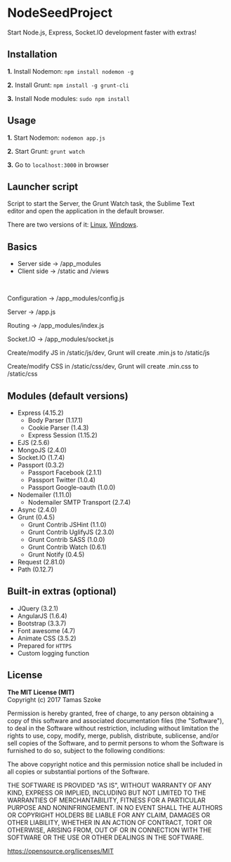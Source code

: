 # NodeSeedProject

Start Node.js, Express, Socket.IO development faster with extras!

## Installation

<p><b>1.</b> Install Nodemon: <code>npm install nodemon -g</code></p>
<p><b>2.</b> Install Grunt: <code>npm install -g grunt-cli</code></p>
<p><b>3.</b> Install Node modules: <code>sudo npm install</code></p>

## Usage

<p><b>1.</b> Start Nodemon: <code>nodemon app.js</code></p>
<p><b>2.</b> Start Grunt: <code>grunt watch</code></p>
<p><b>3.</b> Go to <code>localhost:3000</code> in browser</p>

## Launcher script

<p>Script to start the Server, the Grunt Watch task, the Sublime Text<br/>editor and open the application in the default browser.</p>
<p>There are two versions of it: <a href="https://gist.github.com/tamasszoke/0293f7bff15e253dce15e84c259df8ff" target="_new">Linux</a>,
 <a href="https://gist.github.com/tamasszoke/a7ce53a6bc0cace4cb198d78ff2b4fbe" target="_new">Windows</a>.</p>

## Basics

- Server side -> /app_modules
- Client side -> /static and /views
<br/>
<p>Configuration -> /app_modules/config.js</p>
<p>Server -> /app.js</p>
<p>Routing -> /app_modules/index.js</p>
<p>Socket.IO -> /app_modules/socket.js</p>

<p>Create/modify JS in /static/js/dev, Grunt will create .min.js to /static/js</p>
<p>Create/modify CSS in /static/css/dev, Grunt will create .min.css to /static/css</p>

## Modules (default versions)

- Express (4.15.2)
  - Body Parser (1.17.1)
  - Cookie Parser (1.4.3)
  - Express Session (1.15.2)
- EJS (2.5.6)
- MongoJS (2.4.0)
- Socket.IO (1.7.4)
- Passport (0.3.2)
  - Passport Facebook (2.1.1)
  - Passport Twitter (1.0.4)
  - Passport Google-oauth (1.0.0)
- Nodemailer (1.11.0)
  - Nodemailer SMTP Transport (2.7.4)
- Async (2.4.0)
- Grunt (0.4.5)
  - Grunt Contrib JSHint (1.1.0)
  - Grunt Contrib UglifyJS (2.3.0)
  - Grunt Contrib SASS (1.0.0)
  - Grunt Contrib Watch (0.6.1)
  - Grunt Notify (0.4.5)
- Request (2.81.0)
- Path (0.12.7)

## Built-in extras (optional)

- JQuery (3.2.1)
- AngularJS (1.6.4)
- Bootstrap (3.3.7)
- Font awesome (4.7)
- Animate CSS (3.5.2)
- Prepared for <code>HTTPS</code>
- Custom logging function

## License

<b>The MIT License (MIT)</b><br/>
Copyright (c) 2017 Tamas Szoke

Permission is hereby granted, free of charge, to any person obtaining a copy of this software and associated documentation files (the "Software"), to deal in the Software without restriction, including without limitation the rights to use, copy, modify, merge, publish, distribute, sublicense, and/or sell copies of the Software, and to permit persons to whom the Software is furnished to do so, subject to the following conditions:

The above copyright notice and this permission notice shall be included in all copies or substantial portions of the Software.

THE SOFTWARE IS PROVIDED "AS IS", WITHOUT WARRANTY OF ANY KIND, EXPRESS OR IMPLIED, INCLUDING BUT NOT LIMITED TO THE WARRANTIES OF MERCHANTABILITY, FITNESS FOR A PARTICULAR PURPOSE AND NONINFRINGEMENT. IN NO EVENT SHALL THE AUTHORS OR COPYRIGHT HOLDERS BE LIABLE FOR ANY CLAIM, DAMAGES OR OTHER LIABILITY, WHETHER IN AN ACTION OF CONTRACT, TORT OR OTHERWISE, ARISING FROM, OUT OF OR IN CONNECTION WITH THE SOFTWARE OR THE USE OR OTHER DEALINGS IN THE SOFTWARE.

https://opensource.org/licenses/MIT
